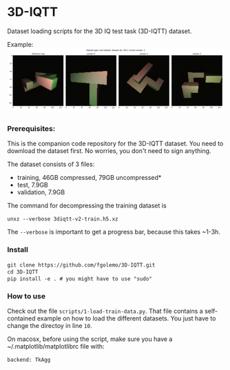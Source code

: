 # 3D-IQTT

Dataset loading scripts for the 3D IQ test task (3D-IQTT) dataset.

Example:
![sample from the 3D-IQTT dataset](sample.png "Random sample from the 'train-labeled' part of the 3D-IQTT dataset.")


### Prerequisites:

This is the companion code repository for the 3D-IQTT dataset. You need to download the dataset first. No worries, you don't need to sign anything. 

The dataset consists of 3 files:

- training, 46GB compressed, 79GB uncompressed*
- test, 7.9GB
- validation, 7.9GB

The command for decompressing the training dataset is 
    
    unxz --verbose 3diqtt-v2-train.h5.xz
    
The `--verbose` is important to get a progress bar, because this takes ~1-3h.  

### Install

    git clone https://github.com/fgolemo/3D-IQTT.git
    cd 3D-IQTT
    pip install -e . # you might have to use "sudo"
   
### How to use


Check out the file `scripts/1-load-train-data.py`. That file contains a self-contained example on how to load the different datasets. You just have to change the directoy in line `10`.

On macosx, before using the script, make sure you have a ~/.matplotlib/matplotlibrc file with:

    backend: TkAgg
